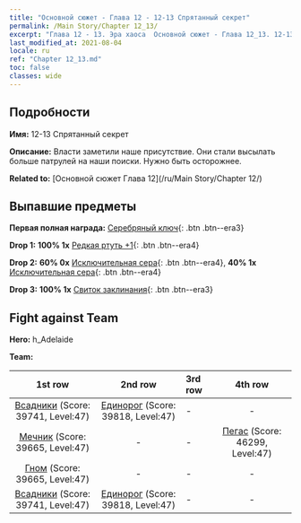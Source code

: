 ```yaml
---
title: "Основной сюжет - Глава 12 - 12-13 Спрятанный секрет"
permalink: /Main Story/Chapter 12_13/
excerpt: "Глава 12 - 13. Эра хаоса  Основной сюжет - Глава 12_13. 12-13 Спрятанный секрет"
last_modified_at: 2021-08-04
locale: ru
ref: "Chapter 12_13.md"
toc: false
classes: wide
---
```


## Подробности

 **Имя:** 12-13 Спрятанный секрет

 **Описание:** Власти заметили наше присутствие. Они стали высылать больше патрулей на наши поиски. Нужно быть осторожнее.

 **Related to:** [Основной сюжет Глава 12](/ru/Main Story/Chapter 12/)

## Выпавшие предметы

 **Первая полная награда:** [Серебряный ключ](/ItemsRU/con_693/){: .btn .btn--era3}

 **Drop 1:** **100% 1x** [Редкая ртуть +1](/ItemsRU/mat_42/){: .btn .btn--era4}

 **Drop 2:** **60% 0x** [Исключительная сера](/ItemsRU/mat_36/){: .btn .btn--era4}, **40% 1x** [Исключительная сера](/ItemsRU/mat_36/){: .btn .btn--era4}

 **Drop 3:** **100% 1x** [Свиток заклинания](/ItemsRU/con_694/){: .btn .btn--era3}


## Fight against Team
 **Hero:** h_Adelaide

 **Team:**


  | 1st row | 2nd row | 3rd row | 4th row |
  |:----:|:----:|:----|:----:|
  | [Всадники](/ru/units/Cavalier/) (Score: 39741, Level:47)  | [Единорог](/ru/units/Unicorn/) (Score: 39818, Level:47)  | - | - |
  | [Мечник](/ru/units/Swordsman/) (Score: 39665, Level:47)  | - | - | [Пегас](/ru/units/Pegasus/) (Score: 46299, Level:47)  |
  | [Гном](/ru/units/Dwarf/) (Score: 39665, Level:47)  | - | - | - |
  | [Всадники](/ru/units/Cavalier/) (Score: 39741, Level:47)  | [Единорог](/ru/units/Unicorn/) (Score: 39818, Level:47)  | - | - |


